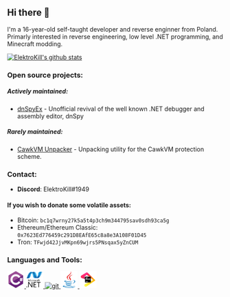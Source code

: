 ## Hi there 👋

I'm a 16-year-old self-taught developer and reverse enginner from Poland. Primarly interested in reverse engineering, low level .NET programming, and Minecraft modding.

[![ElektroKill's github stats](https://github-readme-stats.vercel.app/api?username=ElektroKill&show_icons=true&theme=tokyonight)](https://github.com/anuraghazra/github-readme-stats)

### Open source projects:
##### Actively maintained:
- [dnSpyEx](https://github.com/dnSpyEx/dnSpy) - Unofficial revival of the well known .NET debugger and assembly editor, dnSpy 
##### Rarely maintained:
- [CawkVM Unpacker](https://github.com/ElektroKill/CawkVM-Unpacker) - Unpacking utility for the CawkVM protection scheme.

### Contact:
- **Discord**: ElektroKill#1949

#### If you wish to donate some volatile assets:
* Bitcoin: `bc1q7wrny27k5a5t4p3ch9m344795sav0sdh93ca5g`
* Ethereum/Ethereum Classic: `0x7623Ed776459c291D8EAfE65c8a8e3A108F01D45`
* Tron: `TFwjd42JjvMKpn69wjrs5PNsqax5yZnCUM`

### Languages and Tools:
<a href="https://docs.microsoft.com/dotnet/csharp/" target="_blank"> 
<img src="https://raw.githubusercontent.com/devicons/devicon/master/icons/csharp/csharp-original.svg" alt="csharp" width="40" height="40"/> 
</a> 
<a href="https://dotnet.microsoft.com/" target="_blank"> 
<img src="https://raw.githubusercontent.com/devicons/devicon/master/icons/dot-net/dot-net-original-wordmark.svg" alt="dotnet" width="40" height="40"/> 
</a> 
<a href="https://git-scm.com/" target="_blank"> 
<img src="https://www.vectorlogo.zone/logos/git-scm/git-scm-icon.svg" alt="git" width="40" height="40"/> 
</a> 
<a href="https://www.java.com" target="_blank"> 
<img src="https://raw.githubusercontent.com/devicons/devicon/master/icons/java/java-original.svg" alt="java" width="40" height="40"/> 
</a> 
<a href="https://www.jetbrains.com" target="_blank"> 
<img src="https://raw.githubusercontent.com/devicons/devicon/master/icons/jetbrains/jetbrains-original.svg" alt="java" width="40" height="40"/> 
</a> 
